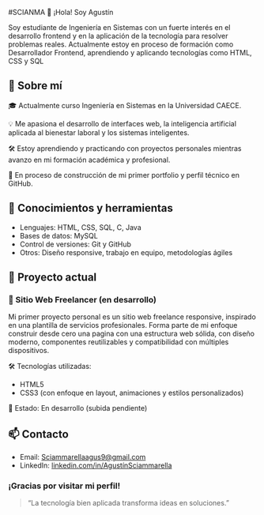 #SCIANMA 👋 ¡Hola! Soy Agustín

Soy estudiante de Ingeniería en Sistemas con un fuerte interés en el desarrollo frontend y en la aplicación de la tecnología para resolver problemas reales. Actualmente estoy en proceso de formación como Desarrollador Frontend, aprendiendo y aplicando tecnologías como HTML, CSS y SQL 

## 🚀 Sobre mí

🎓 Actualmente curso Ingeniería en Sistemas en la Universidad CAECE.

💡 Me apasiona el desarrollo de interfaces web, la inteligencia artificial aplicada al bienestar laboral y los sistemas inteligentes.

🛠️ Estoy aprendiendo y practicando con proyectos personales mientras avanzo en mi formación académica y profesional.

🌱 En proceso de construcción de mi primer portfolio y perfil técnico en GitHub.

## 🧠 Conocimientos y herramientas

- Lenguajes: HTML, CSS, SQL, C, Java
- Bases de datos: MySQL
- Control de versiones: Git y GitHub
- Otros: Diseño responsive, trabajo en equipo, metodologías ágiles

## 🧪 Proyecto actual

### 🎡 Sitio Web Freelancer (en desarrollo)

Mi primer proyecto personal es un sitio web freelance responsive, inspirado en una plantilla de servicios profesionales. Forma parte de mi enfoque construir desde cero una pagina con una estructura web sólida, con diseño moderno, componentes reutilizables y compatibilidad con múltiples dispositivos.

🛠️ Tecnologías utilizadas:
- HTML5
- CSS3 (con enfoque en layout, animaciones y estilos personalizados)

🚧 Estado: En desarrollo (subida pendiente)


## 📫 Contacto

- Email: Sciammarellaagus9@gmail.com
- LinkedIn: [linkedin.com/in/AgustínSciammarella](https://www.linkedin.com/in/agust%C3%ADn-sciammarella-385149298/)


### ¡Gracias por visitar mi perfil!

> “La tecnología bien aplicada transforma ideas en soluciones.”
